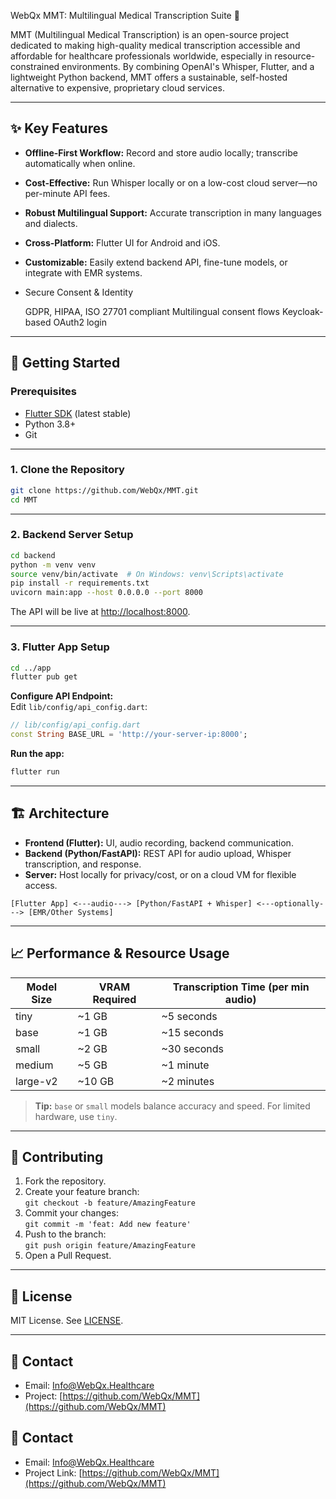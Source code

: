 WebQx MMT: Multilingual Medical Transcription Suite 🌟

MMT (Multilingual Medical Transcription) is an open-source project dedicated to making high-quality medical transcription accessible and affordable for healthcare professionals worldwide, especially in resource-constrained environments. By combining OpenAI's Whisper, Flutter, and a lightweight Python backend, MMT offers a sustainable, self-hosted alternative to expensive, proprietary cloud services.

---

## ✨ Key Features

- **Offline-First Workflow:** Record and store audio locally; transcribe automatically when online.
- **Cost-Effective:** Run Whisper locally or on a low-cost cloud server—no per-minute API fees.
- **Robust Multilingual Support:** Accurate transcription in many languages and dialects.
- **Cross-Platform:** Flutter UI for Android and iOS.
- **Customizable:** Easily extend backend API, fine-tune models, or integrate with EMR systems.
-  Secure Consent & Identity

   GDPR, HIPAA, ISO 27701 compliant
   Multilingual consent flows
   Keycloak-based OAuth2 login

---

## 🚀 Getting Started

### Prerequisites

- [Flutter SDK](https://flutter.dev/docs/get-started/install) (latest stable)
- Python 3.8+
- Git

---

### 1. Clone the Repository

```bash
git clone https://github.com/WebQx/MMT.git
cd MMT
```

---

### 2. Backend Server Setup

```bash
cd backend
python -m venv venv
source venv/bin/activate  # On Windows: venv\Scripts\activate
pip install -r requirements.txt
uvicorn main:app --host 0.0.0.0 --port 8000
```

The API will be live at [http://localhost:8000](http://localhost:8000).

---

### 3. Flutter App Setup

```bash
cd ../app
flutter pub get
```

**Configure API Endpoint:**  
Edit `lib/config/api_config.dart`:

```dart
// lib/config/api_config.dart
const String BASE_URL = 'http://your-server-ip:8000';
```

**Run the app:**

```bash
flutter run
```

---

## 🏗️ Architecture

- **Frontend (Flutter):** UI, audio recording, backend communication.
- **Backend (Python/FastAPI):** REST API for audio upload, Whisper transcription, and response.
- **Server:** Host locally for privacy/cost, or on a cloud VM for flexible access.

```
[Flutter App] <---audio---> [Python/FastAPI + Whisper] <---optionally---> [EMR/Other Systems]
```

---

## 📈 Performance & Resource Usage

| Model Size | VRAM Required | Transcription Time (per min audio) |
|------------|--------------|-------------------------------------|
| tiny       | ~1 GB        | ~5 seconds                         |
| base       | ~1 GB        | ~15 seconds                        |
| small      | ~2 GB        | ~30 seconds                        |
| medium     | ~5 GB        | ~1 minute                          |
| large-v2   | ~10 GB       | ~2 minutes                         |

> **Tip:** `base` or `small` models balance accuracy and speed. For limited hardware, use `tiny`.

---

## 🤝 Contributing

1. Fork the repository.
2. Create your feature branch:  
   `git checkout -b feature/AmazingFeature`
3. Commit your changes:  
   `git commit -m 'feat: Add new feature'`
4. Push to the branch:  
   `git push origin feature/AmazingFeature`
5. Open a Pull Request.

---

## 📄 License

MIT License. See [LICENSE](LICENSE).

---

## 📧 Contact

- Email: Info@WebQx.Healthcare
- Project: [https://github.com/WebQx/MMT](https://github.com/WebQx/MMT)
## 📧 Contact

- Email: Info@WebQx.Healthcare
- Project Link: [https://github.com/WebQx/MMT](https://github.com/WebQx/MMT)

